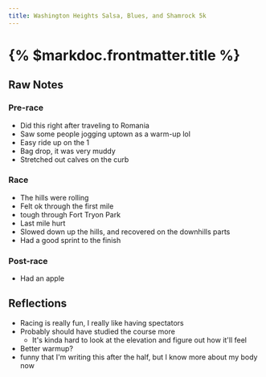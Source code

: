 ```yaml
---
title: Washington Heights Salsa, Blues, and Shamrock 5k
---
```


# {% $markdoc.frontmatter.title %}

## Raw Notes

### Pre-race
- Did this right after traveling to Romania
- Saw some people jogging uptown as a warm-up lol
- Easy ride up on the 1
- Bag drop, it was very muddy
- Stretched out calves on the curb

### Race
- The hills were rolling
- Felt ok through the first mile
- tough through Fort Tryon Park
- Last mile hurt
- Slowed down up the hills, and recovered on the downhills parts
- Had a good sprint to the finish

### Post-race
- Had an apple


## Reflections
- Racing is really fun, I really like having spectators
- Probably should have studied the course more
    - It's kinda hard to look at the elevation and figure out how it'll feel
- Better warmup?
- funny that I'm writing this after the half, but I know more about my body now
